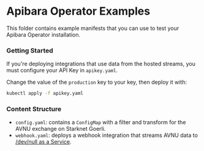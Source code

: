 # Apibara Operator Examples

This folder contains example manifests that you can use to test your Apibara
Operator installation.

### Getting Started

If you're deploying integrations that use data from the hosted streams, you must
configure your API Key in `apikey.yaml`.

Change the value of the `production` key to your key, then deploy it with:

```sh
kubectl apply -f apikey.yaml
```

### Content Structure

- `config.yaml`: contains a `ConfigMap` with a filter and transform for the AVNU
  exchange on Starknet Goerli.
- `webhook.yaml`: deploys a webhook integration that streams AVNU data to
  [/dev/null as a Service](https://devnull-as-a-service.com/code/).
